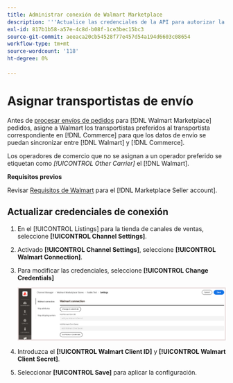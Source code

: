 ```yaml
---
title: Administrar conexión de Walmart Marketplace
description: '''Actualice las credenciales de la API para autorizar la conexión entre un [DNL! Comercio] vista de tienda y el [!DNL Walmart Marketplace]. The connection is required to connect [!DNL Commerce] listados de productos y sincronizar datos de inventario, precio, pedido y envío entre [!DNL Commerce] y el Walmart.'
exl-id: 817b1b58-a57e-4c8d-b08f-1ce3bec15bc3
source-git-commit: aeeaca20cb54528f77e457d54a194d6603c08654
workflow-type: tm+mt
source-wordcount: '118'
ht-degree: 0%

---
```


# Asignar transportistas de envío

Antes de [procesar envíos de pedidos](process-orders.md#ship-an-order) para [!DNL Walmart Marketplace] pedidos, asigne a Walmart los transportistas preferidos al transportista correspondiente en [!DNL Commerce] para que los datos de envío se puedan sincronizar entre [!DNL Walmart] y [!DNL Commerce].

Los operadores de comercio que no se asignan a un operador preferido se etiquetan como *[!UICONTROL Other Carrier]* el [!DNL Walmart].

**Requisitos previos**

Revisar [Requisitos de Walmart](walmart-requirements.md) para el [!DNL Marketplace Seller account].

## Actualizar credenciales de conexión

1. En el [!UICONTROL Listings] para la tienda de canales de ventas, seleccione **[!UICONTROL Channel Settings]**.

1. Activado **[!UICONTROL Channel Settings]**, seleccione **[!UICONTROL Walmart Connection]**.

1. Para modificar las credenciales, seleccione **[!UICONTROL Change Credentials]**

   ![Actualizar credenciales de la API de Walmart para autorizar la conexión](assets/update-connection-credentials.png)

1. Introduzca el **[!UICONTROL Walmart Client ID]** y **[!UICONTROL Walmart Client Secret]**.

1. Seleccionar **[!UICONTROL Save]** para aplicar la configuración.
